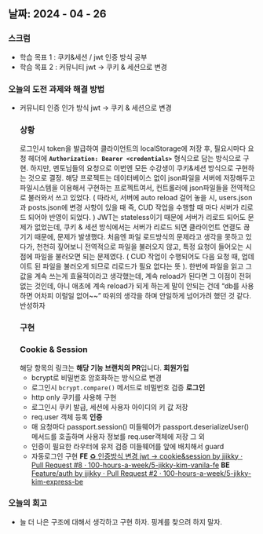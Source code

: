 ## 날짜: 2024 - 04 - 26

### 스크럼

-   학습 목표 1 : 쿠키&세션 / jwt 인증 방식 공부
-   학습 목표 2 : 커뮤니티 jwt → 쿠키 & 세션으로 변경

### 오늘의 도전 과제와 해결 방법

-   커뮤니티 인증 인가 방식 jwt → 쿠키 & 세션으로 변경
    ### 상황
    로그인시 token을 발급하여 클라이언트의 localStorage에 저장 후, 필요시마다 요청 헤더에 **`Authorization: Bearer <credentials>`** 형식으로 담는 방식으로 구현.
    하지만, 멘토님들의 요청으로 이번엔 모든 수강생이 쿠키&세션 방식으로 구현하는 것으로 결정.
    해당 프로젝트는 데이터베이스 없이 json파일을 서버에 저장해두고 파일시스템을 이용해서 구현하는 프로젝트여서, 컨트롤러에 json파일들을 전역적으로 불러와서 쓰고 있었다. ( 따라서, 서버에 auto reload 걸어 놓을 시, users.json 과 posts.json에 변경 사항이 있을 때 즉, CUD 작업을 수행할 때 마다 서버가 리로드 되어야 반영이 되었다. )
    JWT는 stateless이기 때문에 서버가 리로드 되어도 문제가 없었는데,
    쿠키 & 세션 방식에서는 서버가 리로드 되면 클라이언트 연결도 끊기기 때문에,
    문제가 발생했다.
    처음엔 파일 로드방식의 문제라고 생각을 못하고 있다가, 천천히 짚어보니 전역적으로 파일을 불러오지 않고, 특정 요청이 들어오는 시점에 파일을 불러오면 되는 문제였다. ( CUD 작업이 수행되어도 다음 요청 때, 업데이트 된 파일을 불러오게 되므로 리로드가 필요 없다는 뜻 ).
    한번에 파일을 읽고 그 값을 계속 쓰는게 효율적이라고 생각했는데, 계속 reload가 된다면 그 이점이 전혀 없는 것인데, 아니 애초에 계속 reload가 되게 하는게 말이 안되는 건데 “db를 사용하면 어차피 이럴일 없어~~” 따위의 생각을 하며 안일하게 넘어가려 했던 것 같다. 반성하자
    ### 구현
    ### Cookie & Session
    해당 항목의 링크는 **해당 기능 브랜치의 PR**입니다.
    **회원가입**
    -   bcrypt로 비밀번호 암호화하는 방식으로 변경
    -   로그인시 `bcrypt.compare()` 메서드로 비밀번호 검증
    **로그인**
    -   http only 쿠키를 사용해 구현
    -   로그인시 쿠키 발급, 세션에 사용자 아이디의 키 값 저장
    -   req.user 객체 등록
    **인증**
    -   매 요청마다 passport.session() 미들웨어가 passport.deserializeUser() 메서드를 호출하며 사용자 정보를 req.user객체에 저장
    그 외
    -   인증이 필요한 라우터에 유저 검증 미들웨어를 앞에 배치해서 guard
    -   자동로그인 구현
    **FE**
    [♻️ 인증방식 변경 jwt -> cookie&session by jjikky · Pull Request #8 · 100-hours-a-week/5-jikky-kim-vanila-fe](https://github.com/100-hours-a-week/5-jikky-kim-vanila-fe/pull/8)
    **BE**
    [Feature/auth by jjikky · Pull Request #2 · 100-hours-a-week/5-jikky-kim-express-be](https://github.com/100-hours-a-week/5-jikky-kim-express-be/pull/2)

### 오늘의 회고

-   늘 더 나은 구조에 대해서 생각하고 구현 하자. 핑계를 찾으려 하지 말자.
